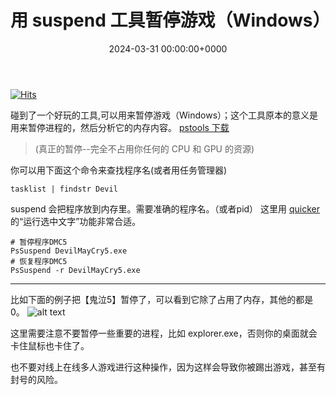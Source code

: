 ﻿---
title: 用 suspend 工具暂停游戏（Windows） # 标题
slug: pausegamewhithsuspend # url(注释掉 和标题相同)
image: pausegame.png # 头图，注释掉，否则会有一个难看的呃加载不出来的图片
# description: xxxx # 描述小字(注释掉 不显示描述)

date: 2024-03-31 00:00:00+0000 # 日期时间，如果时间未到，post 不会显示(注释掉 不显示日期)
# weight: 1 # 权重越小，放到越前面   (注释掉 日期排序)

tags: # 只能在侧面看到的标签,会显示在文章的底部
    - gaming
# categories: #会显示在 post 上面的分类
#     - themes
#     - syntax
---
[![Hits](https://hits.seeyoufarm.com/api/count/incr/badge.svg?url=https://b.kill9pid.top/p/pausegamewhithsuspend/&count_bg=%23F26E00&title_bg=%23000000)](https://hits.seeyoufarm.com)


碰到了一个好玩的工具,可以用来暂停游戏（Windows）；这个工具原本的意义是用来暂停进程的，然后分析它的内存内容。
[pstools 下载](https://learn.microsoft.com/en-us/sysinternals/downloads/pssuspend)
> (真正的暂停--完全不占用你任何的 CPU 和 GPU 的资源)


你可以用下面这个命令来查找程序名(或者用任务管理器)

```
tasklist | findstr Devil
```

suspend 会把程序放到内存里。需要准确的程序名。（或者pid）
这里用  [quicker](https://getquicker.net/Download)的“运行选中文字”功能非常合适。

```
# 暂停程序DMC5
PsSuspend DevilMayCry5.exe
# 恢复程序DMC5
PsSuspend -r DevilMayCry5.exe 
```


---
比如下面的例子把【鬼泣5】暂停了，可以看到它除了占用了内存，其他的都是0。
![alt text](https://img2.imgtp.com/2024/03/31/6sRJZ1UY.png)

这里需要注意不要暂停一些重要的进程，比如 explorer.exe，否则你的桌面就会卡住鼠标也卡住了。

也不要对线上在线多人游戏进行这种操作，因为这样会导致你被踢出游戏，甚至有封号的风险。
